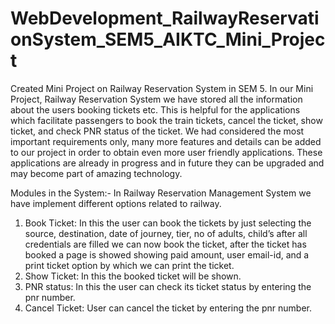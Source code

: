 # WebDevelopment_RailwayReservationSystem_SEM5_AIKTC_Mini_Project
Created Mini Project on Railway Reservation System in SEM 5. In our Mini Project, Railway Reservation System we have stored all the information about the users booking tickets etc. This is helpful for the applications which facilitate passengers to book the train tickets, cancel the ticket, show ticket, and check PNR status of the ticket. We had considered the most important requirements only, many more features and details can be added to our project in order to obtain even more user friendly applications. These applications are already in progress and in future they can be upgraded and may become part of amazing technology.

Modules in the System:-
In Railway Reservation Management System we have implement different options
related to railway.
1. Book Ticket:
In this the user can book the tickets by just selecting the source, destination,
date of journey, tier, no of adults, child’s after all credentials are filled we can now
book the ticket, after the ticket has booked a page is showed showing paid amount, user
email-id, and a print ticket option by which we can print the ticket.
2. Show Ticket:
In this the booked ticket will be shown.
3. PNR status:
In this the user can check its ticket status by entering the pnr number.
4. Cancel Ticket:
User can cancel the ticket by entering the pnr number.
